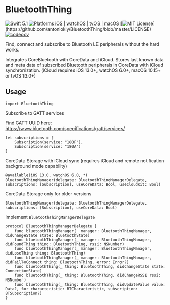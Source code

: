 # BluetoothThing
[![Swift 5.1](https://img.shields.io/badge/Swift-5.1-orange.svg?style=flat)](https://swift.org)
[![Platforms iOS | watchOS | tvOS | macOS](https://img.shields.io/badge/Platforms-iOS%20%7C%20watchOS%20%7C%20tvOS%20%7C%20macOS-lightgray.svg?style=flat)](http://www.apple.com)
[![MIT License](https://img.shields.io/apm/l/atomic-design-ui.svg?)](https://github.com/antoniokly/BluetoothThing/blob/master/LICENSE)
[![codecov](https://codecov.io/gh/antoniokly/BluetoothThing/branch/master/graph/badge.svg?token=3XY446W8S5)](https://codecov.io/gh/antoniokly/BluetoothThing)

Find, connect and subscribe to Bluetooth LE peripherals without the hard works.

Integrates CoreBluetooth with CoreData and iCloud. Stores last known data and meta data of subscribed Bluetooth peripherals in CoreData with iCloud synchronization. (iCloud requires iOS 13.0+, watchOS 6.0+, macOS 10.15+ or tvOS 13.0+)

## Usage

```
import BluetoothThing  
```

Subscribe to GATT services

Find GATT UUID here: https://www.bluetooth.com/specifications/gatt/services/
```
let subscriptions = [
    Subscription(service: "180F"),
    Subscription(service: "180A")
]
```

CoreData Storage with iCloud sync (requires iCloud and remote notification background mode capability)
```
@available(iOS 13.0, watchOS 6.0, *)
BluetoothThingManager(delegate: BluetoothThingManagerDelegate, subscriptions: [Subscription], useCoreData: Bool, useCloudKit: Bool)
```

CoreData Storage only for older versions
```
BluetoothThingManager(delegate: BluetoothThingManagerDelegate, subscriptions: [Subscription], useCoreData: Bool)
```

Implement `BluetoothThingManagerDelegate`
```
protocol BluetoothThingManagerDelegate {
    func bluetoothThingManager(_ manager: BluetoothThingManager, didChangeState state: BluetoothState)
    func bluetoothThingManager(_ manager: BluetoothThingManager, didFoundThing thing: BluetoothThing, rssi: NSNumber)
    func bluetoothThingManager(_ manager: BluetoothThingManager, didLoseThing thing: BluetoothThing)
    func bluetoothThingManager(_ manager: BluetoothThingManager, didFailToConnect thing: BluetoothThing, error: Error?)
    func bluetoothThing(_ thing: BluetoothThing, didChangeState state: ConnectionState)
    func bluetoothThing(_ thing: BluetoothThing, didChangeRSSI rssi: NSNumber)
    func bluetoothThing(_ thing: BluetoothThing, didUpdateValue value: Data?, for characteristic: BTCharacteristic, subscription: BTSubscription?)
}
```

